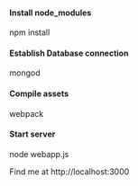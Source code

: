 #### Install node_modules
npm install

#### Establish Database connection
mongod

#### Compile assets
webpack

#### Start server
node webapp.js

Find me at http://localhost:3000